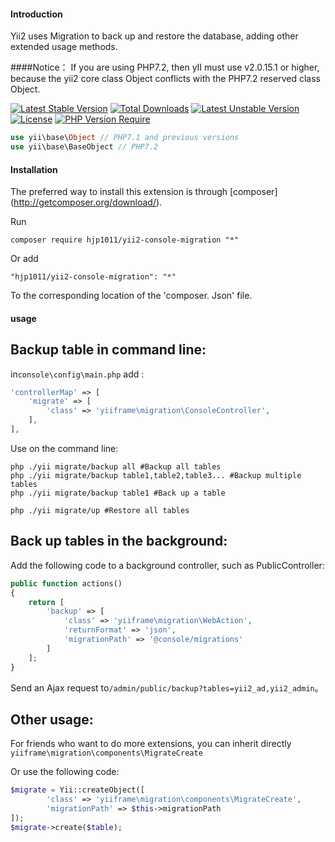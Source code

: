 #### Introduction
Yii2 uses Migration to back up and restore the database, adding other extended usage methods.

####Notice：
If you are using PHP7.2, then yII must use v2.0.15.1 or higher, because the yii2 core class Object conflicts with the PHP7.2 reserved class Object.

[![Latest Stable Version](http://poser.pugx.org/hjp1011/yii2-console-migration/v)](https://packagist.org/packages/hjp1011/yii2-console-migration) [![Total Downloads](http://poser.pugx.org/hjp1011/yii2-console-migration/downloads)](https://packagist.org/packages/hjp1011/yii2-console-migration) [![Latest Unstable Version](http://poser.pugx.org/hjp1011/yii2-console-migration/v/unstable)](https://packagist.org/packages/hjp1011/yii2-console-migration) [![License](http://poser.pugx.org/hjp1011/yii2-console-migration/license)](https://packagist.org/packages/hjp1011/yii2-console-migration) [![PHP Version Require](http://poser.pugx.org/hjp1011/yii2-console-migration/require/php)](https://packagist.org/packages/hjp1011/yii2-console-migration)

```php
use yii\base\Object // PHP7.1 and previous versions
use yii\base\BaseObject // PHP7.2
```

#### Installation

The preferred way to install this extension is through [composer] (http://getcomposer.org/download/).

Run

```
composer require hjp1011/yii2-console-migration "*"
```

Or add

```
"hjp1011/yii2-console-migration": "*"
```

To the corresponding location of the 'composer. Json' file.

#### usage
Backup table in command line:
-----

in```console\config\main.php``` add  :

```php
'controllerMap' => [
    'migrate' => [
        'class' => 'yiiframe\migration\ConsoleController',
    ],
],
```

Use on the command line:
```
php ./yii migrate/backup all #Backup all tables
php ./yii migrate/backup table1,table2,table3... #Backup multiple tables
php ./yii migrate/backup table1 #Back up a table

php ./yii migrate/up #Restore all tables
```

Back up tables in the background:
-----
Add the following code to a background controller, such as PublicController:
```php
public function actions()
{
    return [
        'backup' => [
            'class' => 'yiiframe\migration\WebAction',
            'returnFormat' => 'json',
            'migrationPath' => '@console/migrations'
        ]
    ];
}
```
Send an Ajax request to```/admin/public/backup?tables=yii2_ad,yii2_admin```。

Other usage:
-----

For friends who want to do more extensions, you can inherit directly
```yiiframe\migration\components\MigrateCreate```

Or use the following code:
```php
$migrate = Yii::createObject([
        'class' => 'yiiframe\migration\components\MigrateCreate',
        'migrationPath' => $this->migrationPath
]);
$migrate->create($table);
```
